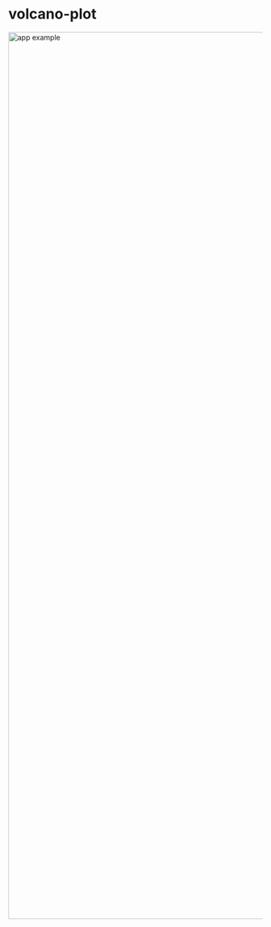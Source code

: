 # volcano-plot

<img width="1759" alt="app example" src="https://user-images.githubusercontent.com/62663896/94355839-a11a2f00-0055-11eb-8d5a-d379fc26ebf4.png">
